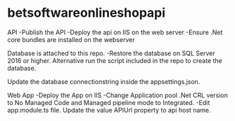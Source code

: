 # betsoftwareonlineshopapi

API
-Publish the API
-Deploy the api on IIS on the web server
-Ensure .Net core bundles are  installed on the webserver

Database is attached to this repo.
-Restore the database on SQL Server 2016 or higher. Alternative run the script included in the repo to create the database.

Update the database connectionstring inside the appsettings.json.

Web App
-Deploy the App on IIS
-Change Application pool .Net CRL version to No Managed Code and Managed pipeline mode to Integrated.
-Edit app.module.ts file. Update the value APIUrl property to api host name.